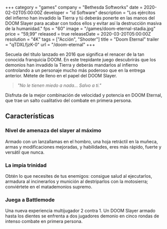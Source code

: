 +++
category = "games"
company = "Bethesda Softworks"
date = 2020-02-02T05:00:00Z
developer = "id Software"
description = "Los ejércitos del infierno han invadido la Tierra y tú deberás ponerte en las manos del DOOM Slayer para acabar con todos ellos y evitar así la destrucción masiva de la humanidad."
fps = "60"
image = "/games/doom-eternal-stadia.jpg"
price = "59,99"
released = true
releaseDate = 2020-03-20T05:00:00Z
resolution = "4K"
tags = ["Acción", "Shooter"]
title = "Doom Eternal"
trailer = "qTDXLfjzK-0"
url = "/doom-eternal"
+++

Secuela del título lanzado en 2016 que significa el renacer de la tan conocida franquicia DOOM. En este trepidante juego descubrirás que los demonios han invadido la Tierra y deberás mandarlos al infierno controlando a un personaje mucho más poderoso que en la entrega anterior. Métete de lleno en el papel del DOOM Slayer.

> *"No le tienen miedo a nada... Salvo a ti."*

Disfruta de la mejor combinación de velocidad y potencia en DOOM Eternal, que trae un salto cualitativo del combate en primera persona.

## Características

### Nivel de amenaza del slayer al máximo

Armado con un lanzallamas en el hombro, una hoja retráctil en la muñeca, armas y modificaciones mejoradas, y habilidades, eres más rápido, fuerte y versátil que nunca.

### La impía trinidad

Obtén lo que necesites de tus enemigos: consigue salud al ejecutarlos, armadura al incinerarlos y munición al destriparlos con la motosierra; conviértete en el matademonios supremo.

### Juega a Battlemode

Una nueva experiencia multijugador 2 contra 1. Un DOOM Slayer armado hasta los dientes se enfrenta a dos jugadores demonio en cinco rondas de intenso combate en primera persona.